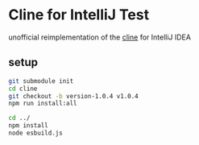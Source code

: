 # Cline for IntelliJ Test
unofficial reimplementation of the [cline](https://github.com/cline/cline) for IntelliJ IDEA

## setup
```bash
git submodule init
cd cline
git checkout -b version-1.0.4 v1.0.4
npm run install:all

cd ../
npm install
node esbuild.js
```